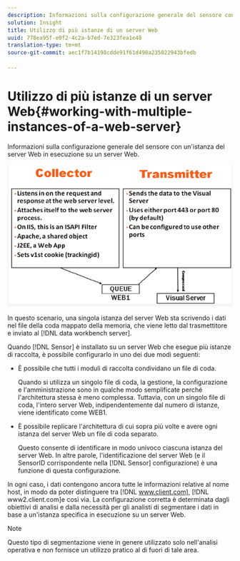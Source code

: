 ```yaml
---
description: Informazioni sulla configurazione generale del sensore con un'istanza del server Web in esecuzione su un server Web.
solution: Insight
title: Utilizzo di più istanze di un server Web
uuid: 778ea95f-e0f2-4c2a-b7ed-7e323fea1e48
translation-type: tm+mt
source-git-commit: aec1f7b14198cdde91f61d490a235022943bfedb

---
```



# Utilizzo di più istanze di un server Web{#working-with-multiple-instances-of-a-web-server}

Informazioni sulla configurazione generale del sensore con un&#39;istanza del server Web in esecuzione su un server Web.

![](assets/web_inst.png)

In questo scenario, una singola istanza del server Web sta scrivendo i dati nel file della coda mappato della memoria, che viene letto dal trasmettitore e inviato al [!DNL data workbench server].

Quando [!DNL Sensor] è installato su un server Web che esegue più istanze di raccolta, è possibile configurarlo in uno dei due modi seguenti:

* È possibile che tutti i moduli di raccolta condividano un file di coda.

   Quando si utilizza un singolo file di coda, la gestione, la configurazione e l&#39;amministrazione sono in qualche modo semplificate perché l&#39;architettura stessa è meno complessa. Tuttavia, con un singolo file di coda, l&#39;intero server Web, indipendentemente dal numero di istanze, viene identificato come WEB1.

* È possibile replicare l&#39;architettura di cui sopra più volte e avere ogni istanza del server Web un file di coda separato.

   Questo consente di identificare in modo univoco ciascuna istanza del server Web. In altre parole, l&#39;identificazione del server Web (e il SensorID corrispondente nella [!DNL Sensor] configurazione) è una funzione di questa configurazione.

In ogni caso, i dati contengono ancora tutte le informazioni relative al nome host, in modo da poter distinguere tra [!DNL www.client.com], [!DNL www2.client.com]e così via. La configurazione corretta è determinata dagli obiettivi di analisi e dalla necessità per gli analisti di segmentare i dati in base a un&#39;istanza specifica in esecuzione su un server Web.

>[!NOTE]
>
>Questo tipo di segmentazione viene in genere utilizzato solo nell&#39;analisi operativa e non fornisce un utilizzo pratico al di fuori di tale area.


